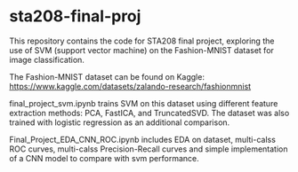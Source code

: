 # sta208-final-proj

This repository contains the code for STA208 final project, exploring the use of SVM (support vector machine) on the Fashion-MNIST dataset for image classification.

The Fashion-MNIST dataset can be found on Kaggle: https://www.kaggle.com/datasets/zalando-research/fashionmnist

final_project_svm.ipynb trains SVM on this dataset using different feature extraction methods: PCA, FastICA, and TruncatedSVD. The dataset was also trained with logistic regression as an additional comparison.

Final_Project_EDA_CNN_ROC.ipynb includes EDA on dataset, multi-calss ROC curves, multi-calss Precision-Recall curves and simple implementation of a CNN model to compare with svm performance. 
